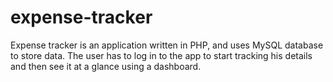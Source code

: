 # expense-tracker
Expense tracker is an application written in PHP, and uses MySQL database to store data. The user has to log in to the app to start tracking his details and then see it at a glance using a dashboard.
